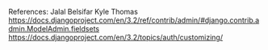 References:
Jalal Belsifar
Kyle Thomas
https://docs.djangoproject.com/en/3.2/ref/contrib/admin/#django.contrib.admin.ModelAdmin.fieldsets
https://docs.djangoproject.com/en/3.2/topics/auth/customizing/